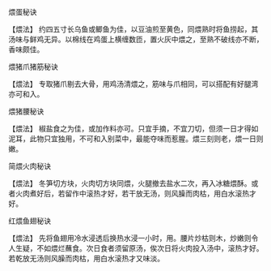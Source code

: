煨蛋秘诀

【煨法】
约四五寸长乌鱼或鲫鱼为佳，以豆油煎至黄色，同煨熟时将鱼捞起，其汤味与鲜鸡无异。以棉线在鸡蛋上横缠数匝，置火灰中煨之，至熟不破线亦不断，香味颇佳。

煨猪爪猪筋秘诀

【煨法】
专取猪爪剔去大骨，用鸡汤清煨之，筋味与爪相同，可以搭配有好腿湾亦可和入。

煨猪腰秘诀

【煨法】
椒盐食之为佳，或加作料亦可。只宜手摘，不宜刀切，但须一日才得如泥耳，此物只宜独用，不可和入别菜中，最能夺味而惹腥。煨三刻则老，煨一日则嫩。

简煨火肉秘诀

【煨法】
冬笋切方块，火肉切方块同煨，火腿撤去盐水二次，再入冰糖煨酥。或者火肉煮好后，若留作中滚热才好，若干放无汤，则风臊而肉枯，用白水滚热才好。

红煨鱼翅秘诀

【煨法】
先将鱼翅用冷水浸透后换热水浸一小时，用。腰片炒枯则木，炒嫩则令人生疑，不如煨烂蘸食。次日食者须留原汤，俟次日将火肉投入汤中，滚热才好。若乾放无汤则风臊而肉枯，用白水滚热才又味淡。